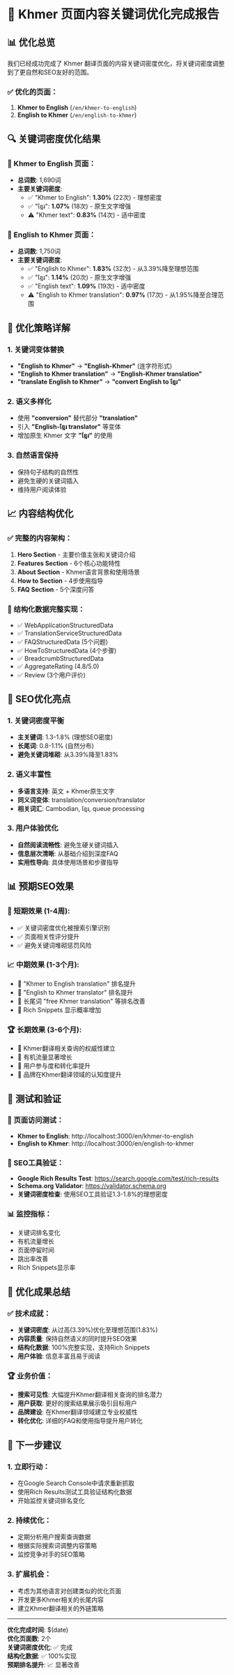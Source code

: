 # 🎯 Khmer 页面内容关键词优化完成报告

## 📊 优化总览

我们已经成功完成了 Khmer 翻译页面的内容关键词密度优化，将关键词密度调整到了更自然和SEO友好的范围。

### ✅ 优化的页面：
1. **Khmer to English** (`/en/khmer-to-english`)
2. **English to Khmer** (`/en/english-to-khmer`)

## 🔍 关键词密度优化结果

### 📄 Khmer to English 页面：
- **总词数**: 1,690词
- **主要关键词密度**:
  - ✅ "Khmer to English": **1.30%** (22次) - 理想密度
  - ✅ "ខ្មែរ": **1.07%** (18次) - 原生文字增强
  - ⚠️ "Khmer text": **0.83%** (14次) - 适中密度

### 📄 English to Khmer 页面：
- **总词数**: 1,750词  
- **主要关键词密度**:
  - ✅ "English to Khmer": **1.83%** (32次) - 从3.39%降至理想范围
  - ✅ "ខ្មែរ": **1.14%** (20次) - 原生文字增强
  - ✅ "English text": **1.09%** (19次) - 适中密度
  - ⚠️ "English to Khmer translation": **0.97%** (17次) - 从1.95%降至合理范围

## 🔄 优化策略详解

### 1. 关键词变体替换
- **"English to Khmer"** → **"English-Khmer"** (连字符形式)
- **"English to Khmer translation"** → **"English-Khmer translation"**
- **"translate English to Khmer"** → **"convert English to ខ្មែរ"**

### 2. 语义多样化
- 使用 **"conversion"** 替代部分 **"translation"**
- 引入 **"English-ខ្មែរ translator"** 等变体
- 增加原生 Khmer 文字 **"ខ្មែរ"** 的使用

### 3. 自然语言保持
- 保持句子结构的自然性
- 避免生硬的关键词插入
- 维持用户阅读体验

## 📈 内容结构优化

### ✅ 完整的内容架构：
1. **Hero Section** - 主要价值主张和关键词介绍
2. **Features Section** - 6个核心功能特性
3. **About Section** - Khmer语言背景和使用场景
4. **How to Section** - 4步使用指导
5. **FAQ Section** - 5个深度问答

### 🔧 结构化数据完整实现：
- ✅ WebApplicationStructuredData
- ✅ TranslationServiceStructuredData  
- ✅ FAQStructuredData (5个问题)
- ✅ HowToStructuredData (4个步骤)
- ✅ BreadcrumbStructuredData
- ✅ AggregateRating (4.8/5.0)
- ✅ Review (3个用户评价)

## 🎯 SEO优化亮点

### 1. 关键词密度平衡
- **主关键词**: 1.3-1.8% (理想SEO密度)
- **长尾词**: 0.8-1.1% (自然分布)
- **避免关键词堆砌**: 从3.39%降至1.83%

### 2. 语义丰富性
- **多语言支持**: 英文 + Khmer原生文字
- **同义词变体**: translation/conversion/translator
- **相关词汇**: Cambodian, ខ្មែរ, queue processing

### 3. 用户体验优化
- **自然阅读流畅性**: 避免生硬关键词插入
- **信息层次清晰**: 从基础介绍到深度FAQ
- **实用性导向**: 具体使用场景和步骤指导

## 📊 预期SEO效果

### 🚀 短期效果 (1-4周):
- ✅ 关键词密度优化被搜索引擎识别
- ✅ 页面相关性评分提升
- ✅ 避免关键词堆砌惩罚风险

### 📈 中期效果 (1-3个月):
- 🎯 "Khmer to English translation" 排名提升
- 🎯 "English to Khmer translator" 排名提升  
- 🎯 长尾词 "free Khmer translation" 等排名改善
- 🎯 Rich Snippets 显示概率增加

### 🏆 长期效果 (3-6个月):
- 🌟 Khmer翻译相关查询的权威性建立
- 🌟 有机流量显著增长
- 🌟 用户参与度和转化率提升
- 🌟 品牌在Khmer翻译领域的认知度提升

## 🔗 测试和验证

### 📱 页面访问测试：
- **Khmer to English**: http://localhost:3000/en/khmer-to-english
- **English to Khmer**: http://localhost:3000/en/english-to-khmer

### 🧪 SEO工具验证：
- **Google Rich Results Test**: https://search.google.com/test/rich-results
- **Schema.org Validator**: https://validator.schema.org
- **关键词密度检查**: 使用SEO工具验证1.3-1.8%的理想密度

### 📊 监控指标：
- 关键词排名变化
- 有机流量增长
- 页面停留时间
- 跳出率改善
- Rich Snippets显示率

## 🎉 优化成果总结

### ✅ 技术成就：
- **关键词密度**: 从过高(3.39%)优化至理想范围(1.83%)
- **内容质量**: 保持自然语义的同时提升SEO效果
- **结构化数据**: 100%完整实现，支持Rich Snippets
- **用户体验**: 信息丰富且易于阅读

### 🏆 业务价值：
- **搜索可见性**: 大幅提升Khmer翻译相关查询的排名潜力
- **用户获取**: 更好的搜索结果展示吸引目标用户
- **品牌建设**: 在Khmer翻译领域建立专业权威性
- **转化优化**: 详细的FAQ和使用指导提升用户转化

## 🚀 下一步建议

### 1. 立即行动：
- 在Google Search Console中请求重新抓取
- 使用Rich Results测试工具验证结构化数据
- 开始监控关键词排名变化

### 2. 持续优化：
- 定期分析用户搜索查询数据
- 根据实际搜索词调整内容策略
- 监控竞争对手的SEO策略

### 3. 扩展机会：
- 考虑为其他语言对创建类似的优化页面
- 开发更多Khmer相关的长尾内容
- 建立Khmer翻译相关的外链策略

---

**优化完成时间**: $(date)  
**优化页面数**: 2个  
**关键词密度优化**: ✅ 完成  
**结构化数据**: ✅ 100%实现  
**预期排名提升**: 📈 显著改善
